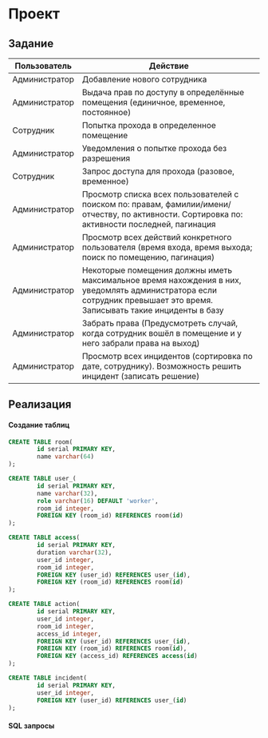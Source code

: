 # Проект

## Задание

| Пользователь | Действие |
| --- | --- |
|Администратор | Добавление нового сотрудника |
| Администратор | Выдача прав по доступу в определённые помещения (единичное, временное, постоянное) |
| Сотрудник | Попытка прохода в определенное помещение |
| Администратор | Уведомления о попытке прохода без разрешения |
| Сотрудник | Запрос доступа для прохода (разовое, временное) |
| Администратор | Просмотр списка всех пользователей с поиском по: правам, фамилии/имени/отчеству, по активности. Сортировка по: активности последней, пагинация |
| Администратор | Просмотр всех действий конкретного пользователя (время входа, время выхода; поиск по помещению, пагинация) |
| Администратор | Некоторые помещения должны иметь максимальное время нахождения в них, уведомлять администратора если сотрудник превышает это время. Записывать такие инциденты в базу |
| Администратор | Забрать права (Предусмотреть случай, когда сотрудник вошёл в помещение и у него забрали права на выход) |
| Администратор | Просмотр всех инцидентов (сортировка по дате, сотруднику). Возможность решить инцидент (записать решение) |

## Реализация

#### Создание таблиц
```SQL
CREATE TABLE room(
        id serial PRIMARY KEY,
        name varchar(64)
);

CREATE TABLE user_(
        id serial PRIMARY KEY,
        name varchar(32),
        role varchar(16) DEFAULT 'worker',
        room_id integer,
        FOREIGN KEY (room_id) REFERENCES room(id)
);

CREATE TABLE access(
        id serial PRIMARY KEY,
        duration varchar(32),
        user_id integer,
        room_id integer,
        FOREIGN KEY (user_id) REFERENCES user_(id),
        FOREIGN KEY (room_id) REFERENCES room(id)
);

CREATE TABLE action(
        id serial PRIMARY KEY,
        user_id integer,
        room_id integer,
        access_id integer,
        FOREIGN KEY (user_id) REFERENCES user_(id),
        FOREIGN KEY (room_id) REFERENCES room(id),
        FOREIGN KEY (access_id) REFERENCES access(id)
);

CREATE TABLE incident(
        id serial PRIMARY KEY,
        user_id integer,
        FOREIGN KEY (user_id) REFERENCES user_(id)
);
```
#### SQL запросы
```SQL

```
